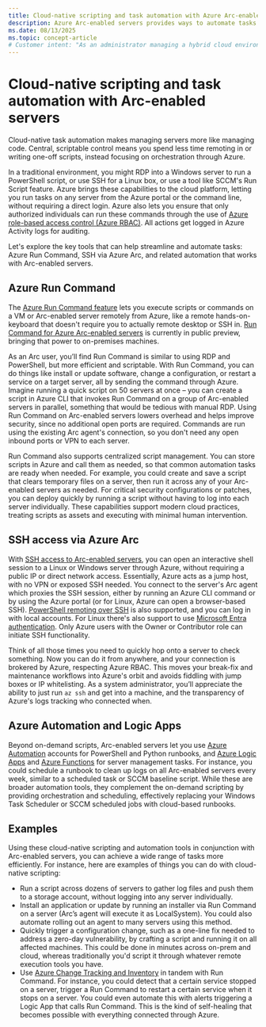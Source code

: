 ```yaml
---
title: Cloud-native scripting and task automation with Azure Arc-enabled servers
description: Azure Arc-enabled servers provides ways to automate tasks to make managing servers more like managing code.
ms.date: 08/13/2025
ms.topic: concept-article
# Customer intent: "As an administrator managing a hybrid cloud environment, I want to use Azure Arc-enabled servers' capabilities to automate tasks, so I can manage my hybrid environment more efficiently."
---
```


# Cloud-native scripting and task automation with Arc-enabled servers

Cloud-native task automation makes managing servers more like managing code. Central, scriptable control means you spend less time remoting in or writing one-off scripts, instead focusing on orchestration through Azure.

In a traditional environment, you might RDP into a Windows server to run a PowerShell script, or use SSH for a Linux box, or use a tool like SCCM's Run Script feature. Azure brings these capabilities to the cloud platform, letting you run tasks on any server from the Azure portal or the command line, without requiring a direct login. Azure also lets you ensure that only authorized individuals can run these commands through the use of [Azure role-based access control (Azure RBAC)](/azure/role-based-access-control/overview). All actions get logged in Azure Activity logs for auditing.

Let's explore the key tools that can help streamline and automate tasks: Azure Run Command, SSH via Azure Arc, and related automation that works with Arc-enabled servers.

## Azure Run Command

The [Azure Run Command feature](/azure/virtual-machines/run-command-overview) lets you execute scripts or commands on a VM or Arc-enabled server remotely from Azure, like a remote hands-on-keyboard that doesn't require you to actually remote desktop or SSH in. [Run Command for Azure Arc-enabled servers](../run-command.md) is currently in public preview, bringing that power to on-premises machines.

As an Arc user, you’ll find Run Command is similar to using RDP and PowerShell, but more efficient and scriptable. With Run Command, you can do things like install or update software, change a configuration, or restart a service on a target server, all by sending the command through Azure.  Imagine running a quick script on 50 servers at once – you can create a script in Azure CLI that invokes Run Command on a group of Arc-enabled servers in parallel, something that would be tedious with manual RDP. Using Run Command on Arc-enabled servers lowers overhead and helps improve security, since no additional open ports are required. Commands are run using the existing Arc agent's connection, so you don't need any open inbound ports or VPN to each server.

Run Command also supports centralized script management. You can store scripts in Azure and call them as needed, so that common automation tasks are ready when needed. For example, you could create and save a script that clears temporary files on a server, then run it across any of your Arc-enabled servers as needed. For critical security configurations or patches, you can deploy quickly by running a script without having to log into each server individually. These capabilities support modern cloud practices, treating scripts as assets and executing with minimal human intervention.

## SSH access via Azure Arc

With [SSH access to Arc-enabled servers](../ssh-arc-overview.md), you can open an interactive shell session to a Linux or Windows server through Azure, without requiring a public IP or direct network access. Essentially, Azure acts as a jump host, with no VPN or exposed SSH needed. You connect to the server's Arc agent which proxies the SSH session, either by running an Azure CLI command or by using the Azure portal (or for Linux, Azure can open a browser-based SSH). [PowerShell remoting over SSH](../ssh-arc-powershell-remoting.md) is also supported, and you can log in with local accounts. For Linux there's also support to use [Microsoft Entra authentication](../ssh-arc-overview.md#microsoft-entra-authentication). Only Azure users with the Owner or Contributor role can initiate SSH functionality.

Think of all those times you need to quickly hop onto a server to check something. Now you can do it from anywhere, and your connection is brokered by Azure, respecting Azure RBAC. This moves your break-fix and maintenance workflows into Azure's orbit and avoids fiddling with jump boxes or IP whitelisting. As a system administrator, you’ll appreciate the ability to just run `az ssh` and get into a machine, and the transparency of Azure's logs tracking who connected when.

## Azure Automation and Logic Apps

Beyond on-demand scripts, Arc-enabled servers let you use [Azure Automation](/azure/automation/overview) accounts for PowerShell and Python runbooks, and [Azure Logic Apps](/azure/logic-apps/logic-apps-overview) and [Azure Functions](/azure/azure-functions/functions-overview) for server management tasks. For instance, you could schedule a runbook to clean up logs on all Arc-enabled servers every week, similar to a scheduled task or SCCM baseline script. While these are broader automation tools, they complement the on-demand scripting by providing orchestration and scheduling, effectively replacing your Windows Task Scheduler or SCCM scheduled jobs with cloud-based runbooks.

## Examples

Using these cloud-native scripting and automation tools in conjunction with Arc-enabled servers, you can achieve a wide range of tasks more efficiently. For instance, here are examples of things you can do with cloud-native scripting:

- Run a script across dozens of servers to gather log files and push them to a storage account, without logging into any server individually.
- Install an application or update by running an installer via Run Command on a server (Arc’s agent will execute it as LocalSystem). You could also automate rolling out an agent to many servers using this method.
- Quickly trigger a configuration change, such as a one-line fix needed to address a zero-day vulnerability, by crafting a script and running it on all affected machines. This could be done in minutes across on-prem and cloud, whereas traditionally you'd script it through whatever remote execution tools you have.
- Use [Azure Change Tracking and Inventory](/azure/automation/change-tracking/overview-monitoring-agent) in tandem with Run Command. For instance, you could detect that a certain service stopped on a server, trigger a Run Command to restart a certain service when it stops on a server. You could even automate this with alerts triggering a Logic App that calls Run Command. This is the kind of self-healing that becomes possible with everything connected through Azure.
